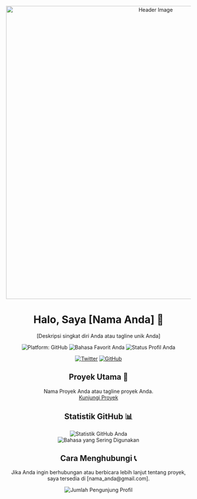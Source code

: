 <!-- Header -->
<p align="center">
  <img src="url_ke_gambar_header_anda.jpg" alt="Header Image" width="800px">
</p>

<!-- Deskripsi -->
<h1 align="center">Halo, Saya [Nama Anda] 👋</h1>
<p align="center">
  [Deskripsi singkat diri Anda atau tagline unik Anda]
</p>

<!-- Badge -->
<p align="center">
  <img src="https://img.shields.io/badge/Platform-GitHub-brightgreen" alt="Platform: GitHub">
  <img src="https://img.shields.io/badge/Language-[Bahasa Favorit Anda]-blueviolet" alt="Bahasa Favorit Anda">
  <img src="https://img.shields.io/badge/Status-[Status Profil Anda]-important" alt="Status Profil Anda">
</p>

<!-- Sosial Media -->
<p align="center">
  <a href="https://twitter.com/[nama_twitter_anda]"><img src="https://img.shields.io/twitter/follow/[nama_twitter_anda]?style=social" alt="Twitter"></a>
  <a href="https://github.com/[nama_pengguna_anda]"><img src="https://img.shields.io/github/followers/[nama_pengguna_anda]?label=Follow&style=social" alt="GitHub"></a>
</p>

<!-- Proyek Utama -->
<h2 align="center">Proyek Utama 🚀</h2>
<p align="center">
  Nama Proyek Anda atau tagline proyek Anda.
  <br>
  <a href="url_ke_proyek_anda">Kunjungi Proyek</a>
</p>

<!-- Statistik Github -->
<h2 align="center">Statistik GitHub 📊</h2>
<p align="center">
  <img src="https://github-readme-stats.vercel.app/api?username=[nama_pengguna_anda]&show_icons=true&count_private=true&hide=prs&theme=radical" alt="Statistik GitHub Anda">
  <br>
  <img src="https://github-readme-stats.vercel.app/api/top-langs/?username=[nama_pengguna_anda]&layout=compact&theme=radical" alt="Bahasa yang Sering Digunakan">
</p>

<!-- Cara Menghubungi -->
<h2 align="center">Cara Menghubungi 📞</h2>
<p align="center">
  Jika Anda ingin berhubungan atau berbicara lebih lanjut tentang proyek, saya tersedia di [nama_anda@gmail.com].
</p>

<!-- Footer -->
<p align="center">
  <img src="https://visitor-badge.glitch.me/badge?page_id=[nama_pengguna_anda].[nama_pengguna_anda]" alt="Jumlah Pengunjung Profil">
</p>
